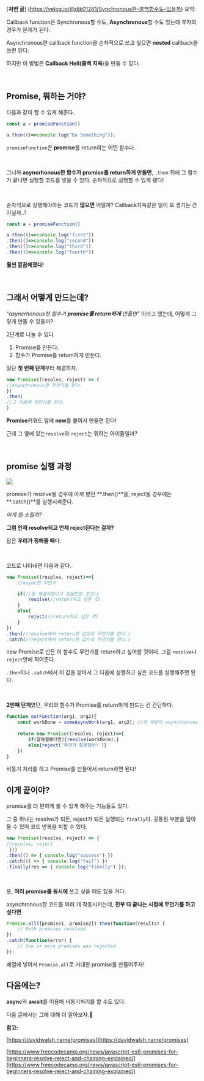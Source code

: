 [**저번 글**] (https://velog.io/@djk01281/Synchronous한-콜백함수도-있을까) 요약:

Callback function은 Synchronous할 수도, **Asynchronous**할 수도 있는데 후자의 경우가 문제가 된다.

Asynchronous한 callback function을 순차적으로 쓰고 싶으면 **nested** callback을 쓰면 된다.

하지만 이 방법은 **Callback Hell(콜백 지옥**)을 만들 수 있다.

<br>

## Promise, 뭐하는 거야?

다음과 같이 할 수 있게 해준다.

```jsx
const a = promiseFunction()

a.then(()=>console.log("Do Something"));
```

`promiseFunction`은 **promise**를 return하는 어떤 함수다.

<br>

그니까 **asyncrhonous한 함수가 promise를 return하게 만들면**, `.then` 뒤에 그 함수가 끝나면 실행할 코드를 넣을 수 있다. 순차적으로 실행할 수 있게 됐다!

<br>

순차적으로 실행해야하는 코드가 **많으면** 어떨까? Callback지옥같은 일이 또 생기는 건 아닐까..?

```jsx
const a = promiseFunction()

a.then(()=>console.log("first"))
.then(()=>console.log("second"))
.then(()=>console.log("third"))
.then(()=>console.log("fourth"))
```

**훨씬 깔끔해졌다!**

<br>

## 그래서 어떻게 만드는데?

“*asyncrhonous한 함수가 **promise를 return하게** 만들면”* 이라고 했는데, 어떻게 그렇게 만들 수 있을까?

2단계로 나눌 수 있다.
1. Promise를 만든다.
2. 함수가 Promise를 return하게 만든다.

일단 **첫 번째 단계**부터 해결하자.

```jsx
new Promise((resolve, reject) => {
//asynchronous한 무언가를 한다.
})
.then(
//그 다음에 무언가를 한다.
)
```

**Promise**키워드 앞에 **new**를 붙여서 만들면 된다!

근데 그 옆에 있는`resolve`와 `reject`는 뭐하는 아이들일까?

<br>

## promise 실행 과정

![](https://www.freecodecamp.org/news/content/images/2020/06/Ekran-Resmi-2020-06-06-12.21.27.png)

promise가 resolve될 경우에 아까 봤던 **.then()**을, reject될 경우에는 **.catch()**를 실행시켜준다.

*이게 뭔 소릴까?*

**그럼 언제 resolve되고 언제 reject된다는 걸까?** 

답은 **우리가 정해줄 때**다.

<br>

코드로 나타내면 다음과 같다.

```jsx
new Promise((resolve, reject)=>{
	//async한 무언가

	if(//잘 해결되었다고 믿을만한 조건){
		resolve(//return하고 싶은 것)
	}
	else{
		reject(//return하고 싶은 것)
	}
})
.then(//resolve에서 return한 값으로 무언가를 한다.)
.catch(//reject에서 return한 값으로 무언가를 한다.)

```

new Promise로 만든 이 함수도 무언가를 return하고 싶어할 것이다. 그걸 `resolve`나 `reject`안에 적어준다.

`.then`이나 `.catch`에서 이 값을 받아서 그 다음에 실행하고 싶은 코드를 실행해주면 된다.

<br>

**2번째 단계**였던, 우리의 함수가 Promise를 return하게 만드는 건 간단하다.

```jsx
function ourFunction(arg1, arg2){
    const workDone = someAsyncWork(arg1, arg2); //이 부분이 asynchronous한 작업이라고 가정하자.
    
    return new Promise((resolve, reject)=>{
        if(잘해결됐다면){resolve(workDone);}
        else{reject('무언가 잘못됐어!')}
    })
}

```
비동기 처리를 하고 Promise를 만들어서 return하면 된다!



## 이게 끝이야?

promise를 더 편하게 쓸 수 있게 해주는 기능들도 있다. 

그 중 하나는 resolve가 되든, reject가 되든 실행되는 `finally`다. 공통된 부분을 담아둘 수 있어 코드 반복을 피할 수 있다.

```jsx
new Promise((resolve, reject) => { 
//resolve, reject
 }))
.then(() => { console.log("success") })
.catch(() => { console.log("fail") })
.finally(res => { console.log("finally") });
```

<br>

또, **여러 promise를 동시에** 쓰고 싶을 때도 있을 거다. 

asynchronous한 코드를 여러 개 작동시키는데, **전부 다 끝나는 시점에 무언가를 하고 싶다면** 

```jsx
Promise.all([promise1, promise2]).then(function(results) {
	// Both promises resolved
})
.catch(function(error) {
	// One or more promises was rejected
});
```

배열에 넣어서 `Promise.all`로 거대한 promise를 만들어주자!

## 다음에는?

**async**와 **await**를 이용해 비동기처리를 할 수도 있다. 

다음 글에서는 그에 대해 더 알아보자.🍰

**참고:**

[https://davidwalsh.name/promises](https://davidwalsh.name/promises)

[https://www.freecodecamp.org/news/javascript-es6-promises-for-beginners-resolve-reject-and-chaining-explained/](https://www.freecodecamp.org/news/javascript-es6-promises-for-beginners-resolve-reject-and-chaining-explained/)
